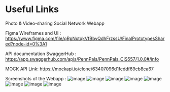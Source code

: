 # Useful Links

Photo &amp; Video-sharing Social Network Webapp 

Figma Wireframes and UI : https://www.figma.com/file/qRpNxtqkVfBbvQdhFrzssU/FinalPrototypesShared?node-id=0%3A1

API documentation SwaggerHub : https://app.swaggerhub.com/apis/PennPals/PennPals_CIS557/1.0.0#/info

MOCK API Link: https://mockapi.io/clone/63407096d1fcddf69cb8ca67

Screenshots of the Webapp :
![image](https://user-images.githubusercontent.com/53400949/218836519-62222424-d685-469d-8352-dac068d2530f.png)
![image](https://user-images.githubusercontent.com/53400949/218836547-8a44a092-4059-40cb-86bb-f8d391915daa.png)
![image](https://user-images.githubusercontent.com/53400949/218836581-0aee4c01-fb7f-455a-84bc-da9d34a5ddc1.png)
![image](https://user-images.githubusercontent.com/53400949/218836613-6f36d1aa-d6dd-4a5e-88af-336859484c1c.png)
![image](https://user-images.githubusercontent.com/53400949/218836660-70bcba87-d433-4733-9ee2-90d68398b781.png)
![image](https://user-images.githubusercontent.com/53400949/218836685-2aa9d315-535a-4bd2-aaf6-4a3c1ce8dd25.png)
![image](https://user-images.githubusercontent.com/53400949/218836715-933cfaaa-6a00-4ebc-8395-e5145fc8e600.png)
![image](https://user-images.githubusercontent.com/53400949/218836737-c1a158b1-ac0a-4295-ab4a-d6c44365d4b7.png)
